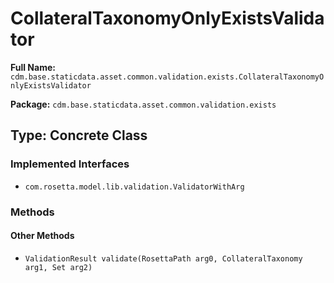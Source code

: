 # CollateralTaxonomyOnlyExistsValidator

**Full Name:** `cdm.base.staticdata.asset.common.validation.exists.CollateralTaxonomyOnlyExistsValidator`

**Package:** `cdm.base.staticdata.asset.common.validation.exists`

## Type: Concrete Class

### Implemented Interfaces

- `com.rosetta.model.lib.validation.ValidatorWithArg`

### Methods

#### Other Methods

- `ValidationResult validate(RosettaPath arg0, CollateralTaxonomy arg1, Set arg2)`

